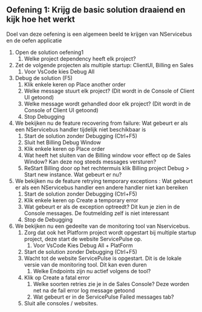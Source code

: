 ## Oefening 1: Krijg de basic solution draaiend en kijk hoe het werkt

Doel van deze oefening is een algemeen beeld te krijgen van NServicebus en de oefen applicatie

1. Open de solution oefening1
    1. Welke project dependency heeft elk project?
3. Zet de volgende projecten als multiple startup: ClientUI, Billing en Sales
    1. Voor VsCode kies Debug All
4. Debug de solution (F5)	
    1. Klik enkele keren op Place another order
    2. Welke message stuurt elk project? (Dit wordt in de Console of Client UI getoond)
    4. Welke message wordt gehandled door elk project? (Dit wordt in de Console of Client UI getoond)
    5. Stop Debugging
5.	We bekijken nu de feature recovering from failure: Wat gebeurt er als een NServicebus handler tijdelijk niet beschikbaar is
    1.	Start de solution zonder Debugging (Ctrl+F5)
    2.	Sluit het Billing Debug Window
    3.	Klik enkele keren op Place order
    4.	Wat heeft het sluiten van de Billing window voor effect op de Sales Window? Kan deze nog steeds messages versturen?
    5.	ReStart Billing door op het rechtermuis klik Billing project Debug > Start new instance. Wat gebeurt er nu?
6.	We bekijken nu de feature retrying temporary exceptions : Wat gebeurt er als een NServicebus handler een andere handler niet kan bereiken
    1.	Start de solution zonder Debugging (Ctrl+F5)
    2.	Klik enkele keren op Create a temporary error
    3.	Wat gebeurt er als de exception optreedt? Dit kun je zien in de Console messages. De foutmelding zelf is niet interessant
    4.	Stop de Debugging
7.	We bekijken nu een gedeelte van de monitoring tool van Nservicebus.
    1.	Zorg dat ook het Platform project wordt opgestart bij multiple startup project, deze start de website ServicePulse op. 
        1.	Voor VsCode Kies Debug All + PlatForm
    3.	Start de solution zonder Debugging (Ctrl+F5)
    4.	Wacht tot de website ServicePulse is opgestart. Dit is de lokale versie van de monitoring tool. Dit kan even duren
        1.	Welke Endpoints zijn nu actief volgens de tool?
    5.	Klik op Create a fatal error
        1.	Welke soorten retries zie je in de Sales Console? Deze worden net na de fail error log message getoond
        2.	Wat gebeurt er in de ServicePulse Failed messages tab?
    6.	Sluit alle consoles / websites.
   
